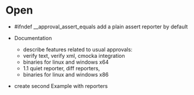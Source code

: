 # Open

* #ifndef __approval_assert_equals add a plain assert reporter by default

* Documentation

  * describe features related to usual approvals:
  * verify text, verify xml, cmocka integration
  * binaries for linux and windows x64
  * 1.1 quiet reporter, diff reporters,
  * binaries for linux and windows x86

* create second Example with reporters
